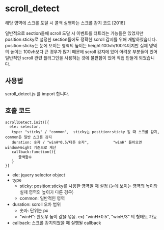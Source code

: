 # scroll_detect
해당 영역에 스크롤 도달 시 콜백 실행하는 스크롤 감지 코드 [2018]

일반적으로 section들에 scroll 도달 시 이벤트를 터트리는 기능들은 있었지만
position:sticky로 설정한 section들에도 정확한 scroll 감지를 위해 개발하였습니다.
position:sticky는 눈에 보이는 영역의 높이는 height:100vh/100%이지만 실제 영역의 높이는 100vh보다 큰 경우가 많기 때문에 
scroll 감지에 있어 어려운 부분들이 있어 일반적인 scroll 관련 플러그인을 사용하는 것에 불편함이 있어 직접 만들게 되었습니다.

## 사용법
scroll_detect.js 를 import 합니다.

## 호출 코드
```
scrollDetect.init([{
  ele: selector,
   type: "sticky" / "common",  sticky는 position:sticky 일 때 스크롤 감지, common은 일반 스크롤 감지
   duration: 숫자 / "winH*0.5/다른 숫자",           "winH" 들어오면 windowHeight 기준으로 계산 
   callback:function(){
      콜백함수
   }
}]
```   
- ele: jquery selector object 
- type
  - sticky: position:sticky를 사용한 영역일 때 설정 (눈에 보이는 영역의 높이와 실제 영역의 높이가 다른 경우)
  - common: 일반적인 영역 
- duration: scroll 오차 범위 
  - 숫자: 단위는 px
  - "winH": 윈도우 높이 값을 넣음.  ex) "winH*0.5", "winH/3" 의 형태도 가능
- callback: 스크롤 감지되었을 때 실행될 callback 
